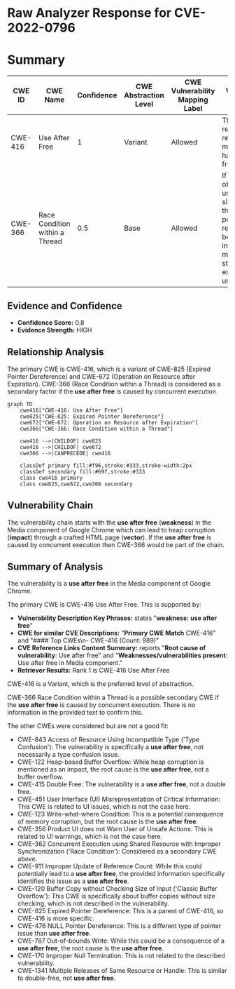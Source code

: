 # Raw Analyzer Response for CVE-2022-0796

# Summary
| CWE ID  | CWE Name   | Confidence | CWE Abstraction Level | CWE Vulnerability Mapping Label | CWE-Vulnerability Mapping Notes |
|--------------|-------------------------------------------------------------------------|----------------------|------------------------------------|----------------------------------------------------|---------------------------------------------------------------------------------------------------------------------------------------------------------------------------------|
| CWE-416  | Use After Free       | 1   | Variant   | Allowed | The product reuses or references memory after it has been freed. |
| CWE-366 | Race Condition within a Thread | 0.5 | Base | Allowed | If two threads of execution use a resource simultaneously, there exists the possibility that resources may be used while invalid, in turn making the state of execution undefined. |

## Evidence and Confidence

*   **Confidence Score:** 0.8
*   **Evidence Strength:** HIGH

## Relationship Analysis
The primary CWE is CWE-416, which is a variant of CWE-825 (Expired Pointer Dereference) and CWE-672 (Operation on Resource after Expiration). CWE-366 (Race Condition within a Thread) is considered as a secondary factor if the **use after free** is caused by concurrent execution.

```mermaid
graph TD
    cwe416["CWE-416: Use After Free"]
    cwe825["CWE-825: Expired Pointer Dereference"]
    cwe672["CWE-672: Operation on Resource after Expiration"]
    cwe366["CWE-366: Race Condition within a Thread"]

    cwe416 -->|CHILDOF| cwe825
    cwe416 -->|CHILDOF| cwe672
    cwe366 -->|CANPRECEDE| cwe416

    classDef primary fill:#f96,stroke:#333,stroke-width:2px
    classDef secondary fill:#69f,stroke:#333
    class cwe416 primary
    class cwe825,cwe672,cwe366 secondary
```

## Vulnerability Chain
The vulnerability chain starts with the **use after free** (**weakness**) in the Media component of Google Chrome which can lead to heap corruption (**impact**) through a crafted HTML page (**vector**). If the **use after free** is caused by concurrent execution then CWE-366 would be part of the chain.

## Summary of Analysis
The vulnerability is a **use after free** in the Media component of Google Chrome.

The primary CWE is CWE-416 Use After Free. This is supported by:
*   **Vulnerability Description Key Phrases:** states "**weakness:** **use after free**"
*   **CWE for similar CVE Descriptions:** "**Primary CWE Match** CWE-416" and "#### Top CWEs\n- CWE-416 (Count: 989)"
*   **CVE Reference Links Content Summary:** reports "**Root cause of vulnerability**: Use after free" and "**Weaknesses/vulnerabilities present**: Use after free in Media component."
*   **Retriever Results:** Rank 1 is CWE-416 Use After Free

CWE-416 is a Variant, which is the preferred level of abstraction.

CWE-366 Race Condition within a Thread is a possible secondary CWE if the **use after free** is caused by concurrent execution. There is no information in the provided text to confirm this.

The other CWEs were considered but are not a good fit:
*   CWE-843 Access of Resource Using Incompatible Type ('Type Confusion'): The vulnerability is specifically a **use after free**, not necessarily a type confusion issue.
*   CWE-122 Heap-based Buffer Overflow: While heap corruption is mentioned as an impact, the root cause is the **use after free**, not a buffer overflow.
*   CWE-415 Double Free: The vulnerability is a **use after free**, not a double free.
*   CWE-451 User Interface (UI) Misrepresentation of Critical Information: This CWE is related to UI issues, which is not the case here.
*   CWE-123 Write-what-where Condition: This is a potential consequence of memory corruption, but the root cause is the **use after free**.
*   CWE-356 Product UI does not Warn User of Unsafe Actions: This is related to UI warnings, which is not the case here.
*   CWE-362 Concurrent Execution using Shared Resource with Improper Synchronization ('Race Condition'): Considered as a secondary CWE above.
*   CWE-911 Improper Update of Reference Count: While this could potentially lead to a **use after free**, the provided information specifically identifies the issue as a **use after free**.
*   CWE-120 Buffer Copy without Checking Size of Input ('Classic Buffer Overflow'): This CWE is specifically about buffer copies without size checking, which is not described in the vulnerability.
*   CWE-825 Expired Pointer Dereference: This is a parent of CWE-416, so CWE-416 is more specific.
*   CWE-476 NULL Pointer Dereference: This is a different type of pointer issue than **use after free**.
*   CWE-787 Out-of-bounds Write: While this could be a consequence of a **use after free**, the root cause is the **use after free**.
*   CWE-170 Improper Null Termination: This is not related to the described vulnerability.
*   CWE-1341 Multiple Releases of Same Resource or Handle: This is similar to double-free, not **use after free**.